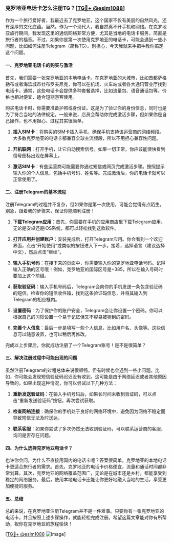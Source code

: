 ### 克罗地亚电话卡怎么注册TG？[[TG💪+ @esim1088](https://t.me/s/esim1088)]

作为一个旅行爱好者，我最近去了克罗地亚，这个国家不仅有美丽的自然风光，还有深厚的文化底蕴。当然，作为一个现代人，我自然离不开手机和网络。在克罗地亚旅行期间，我发现这里的通信网络非常方便，尤其是当地的电话卡服务，简直是旅行者的福音。不过，如果你是第一次使用克罗地亚的电话卡，可能会遇到一些小问题，比如如何注册Telegram（简称TG）。别担心，今天我就来手把手教你搞定这个问题。

#### 一、克罗地亚电话卡的购买与激活

首先，我们需要一张克罗地亚的本地电话卡。在克罗地亚的大城市，比如首都萨格勒布或者海滨城市杜布罗夫尼克，你可以在机场、火车站或者各大通讯营业厅找到电话卡。通常，这些电话卡会提供多种套餐选择，比如流量包、语音通话包等。价格也相对便宜，适合短期游客使用。

购买电话卡时，你需要准备护照或身份证。这是为了验证你的身份信息，同时也是为了符合当地的法律规定。一般来说，店员会帮助你完成激活步骤，但如果你是自己操作，也不用担心，过程其实很简单。

1. **插入SIM卡**：将购买的SIM卡插入手机，确保手机支持该运营商的网络频段。大多数克罗地亚的电话卡都兼容全球主流频段，所以不用担心兼容性问题。
   
2. **开机联网**：打开手机，让它自动搜索信号。如果一切正常，你应该能很快看到信号图标出现在屏幕上。

3. **激活SIM卡**：有些运营商可能需要你通过短信或网页完成激活步骤。按照提示输入你的个人信息，包括手机号码、姓名等。完成激活后，你的电话卡就可以正常使用了。

#### 二、注册Telegram的基本流程

注册Telegram的过程并不复杂，但如果你是第一次使用，可能会觉得有点陌生。别急，跟着我的步骤来，保证你能顺利注册！

1. **下载Telegram应用**：首先，你需要在手机的应用商店里下载Telegram应用。无论是安卓还是iOS系统，都可以轻松找到这款软件。

2. **打开应用并创建账户**：安装完成后，打开Telegram应用。你会看到一个欢迎界面，点击“开始使用”或类似的按钮进入下一步。接着，选择语言（建议选择中文），然后点击“继续”。

3. **输入手机号码**：在接下来的页面中，你需要输入你的克罗地亚电话号码。记得输入正确的区号哦！例如，克罗地亚的国际区号是+385，所以在输入号码时要加上这个前缀。

4. **获取验证码**：输入手机号码后，Telegram会向你的手机发送一条包含验证码的短信。检查你的短信收件箱，找到这条验证码信息，并将其输入到Telegram的相应框内。

5. **设置密码**：为了保护你的账户安全，Telegram会让你设置一个密码。你可以根据自己的习惯设置一个易于记忆但又不容易被猜到的密码。

6. **完善个人信息**：最后一步是填写一些个人信息，比如用户名、头像等。这些信息可以随意设置，也可以稍后再修改。

完成以上步骤后，你就成功注册了一个Telegram账号！是不是很简单？

#### 三、解决注册过程中可能出现的问题

虽然注册Telegram的过程总体来说很顺畅，但有时候也会遇到一些小问题。比如，你可能会发现短信验证码迟迟没有收到。这可能是由于网络延迟或者其他原因导致的。如果出现这种情况，你可以尝试以下几种方法：

1. **重新发送验证码**：在输入手机号码后，如果长时间未收到验证码，可以点击“重新发送验证码”按钮，再次尝试获取。

2. **检查网络连接**：确保你的手机处于良好的网络环境中，避免因为网络不稳定而导致短信无法及时送达。

3. **联系客服**：如果你尝试了多次仍然无法收到验证码，可以联系运营商的客服，询问是否存在问题。

#### 四、为什么选择克罗地亚电话卡？

也许你会问，为什么不直接用国内的电话卡呢？答案很简单，克罗地亚的本地电话卡更适合旅行者的需求。首先，克罗地亚的电话卡价格便宜，流量和通话时间都非常划算。其次，克罗地亚的网络覆盖范围广，无论是在城市还是乡村，都能享受到稳定的网络服务。最后，使用本地电话卡还能让你更好地融入当地的生活，享受更加便捷的服务。

#### 五、总结

总的来说，在克罗地亚注册Telegram并不是一件难事。只要你有一张克罗地亚的电话卡，并且按照上述步骤操作，就能轻松完成注册。希望这篇文章能对你有所帮助，祝你在克罗地亚的旅程愉快！

[[TG💪+ @esim1088](https://t.me/s/esim1088) ![Image](https://i.postimg.cc/4NQfJmqS/Snipaste-2025-05-13-00-14-12.png)]